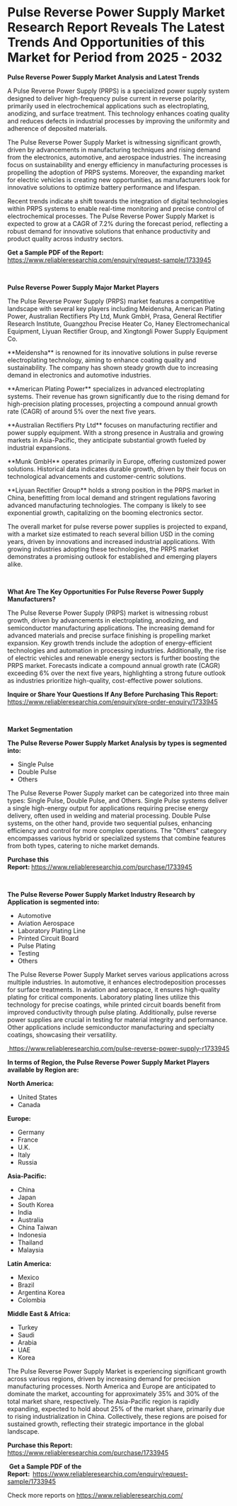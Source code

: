 <p><h1>Pulse Reverse Power Supply Market Research Report Reveals The Latest Trends And Opportunities of this Market for Period from 2025 - 2032</h1></p><p><strong>Pulse Reverse Power Supply Market Analysis and Latest Trends</strong></p>
<p><p>A Pulse Reverse Power Supply (PRPS) is a specialized power supply system designed to deliver high-frequency pulse current in reverse polarity, primarily used in electrochemical applications such as electroplating, anodizing, and surface treatment. This technology enhances coating quality and reduces defects in industrial processes by improving the uniformity and adherence of deposited materials.</p><p>The Pulse Reverse Power Supply Market is witnessing significant growth, driven by advancements in manufacturing techniques and rising demand from the electronics, automotive, and aerospace industries. The increasing focus on sustainability and energy efficiency in manufacturing processes is propelling the adoption of PRPS systems. Moreover, the expanding market for electric vehicles is creating new opportunities, as manufacturers look for innovative solutions to optimize battery performance and lifespan.</p><p>Recent trends indicate a shift towards the integration of digital technologies within PRPS systems to enable real-time monitoring and precise control of electrochemical processes. The Pulse Reverse Power Supply Market is expected to grow at a CAGR of 7.2% during the forecast period, reflecting a robust demand for innovative solutions that enhance productivity and product quality across industry sectors.</p></p>
<p><strong>Get a Sample PDF of the Report:&nbsp;</strong> <a href="https://www.reliableresearchiq.com/enquiry/request-sample/1733945?utm_campaign=1950&utm_medium=2&utm_source=Github&utm_content=ia&utm_term=13022025&utm_id=pulse-reverse-power-supply">https://www.reliableresearchiq.com/enquiry/request-sample/1733945</a></p>
<p>&nbsp;</p>
<p><strong>Pulse Reverse Power Supply Major Market Players</strong></p>
<p><p>The Pulse Reverse Power Supply (PRPS) market features a competitive landscape with several key players including Meidensha, American Plating Power, Australian Rectifiers Pty Ltd, Munk GmbH, Prasa, General Rectifier Research Institute, Guangzhou Precise Heater Co, Haney Electromechanical Equipment, Liyuan Rectifier Group, and Xingtongli Power Supply Equipment Co.</p><p>**Meidensha** is renowned for its innovative solutions in pulse reverse electroplating technology, aiming to enhance coating quality and sustainability. The company has shown steady growth due to increasing demand in electronics and automotive industries.</p><p>**American Plating Power** specializes in advanced electroplating systems. Their revenue has grown significantly due to the rising demand for high-precision plating processes, projecting a compound annual growth rate (CAGR) of around 5% over the next five years.</p><p>**Australian Rectifiers Pty Ltd** focuses on manufacturing rectifier and power supply equipment. With a strong presence in Australia and growing markets in Asia-Pacific, they anticipate substantial growth fueled by industrial expansions.</p><p>**Munk GmbH** operates primarily in Europe, offering customized power solutions. Historical data indicates durable growth, driven by their focus on technological advancements and customer-centric solutions.</p><p>**Liyuan Rectifier Group** holds a strong position in the PRPS market in China, benefitting from local demand and stringent regulations favoring advanced manufacturing technologies. The company is likely to see exponential growth, capitalizing on the booming electronics sector.</p><p>The overall market for pulse reverse power supplies is projected to expand, with a market size estimated to reach several billion USD in the coming years, driven by innovations and increased industrial applications. With growing industries adopting these technologies, the PRPS market demonstrates a promising outlook for established and emerging players alike.</p></p>
<p>&nbsp;</p>
<p><strong>What Are The Key Opportunities For Pulse Reverse Power Supply Manufacturers?</strong></p>
<p><p>The Pulse Reverse Power Supply (PRPS) market is witnessing robust growth, driven by advancements in electroplating, anodizing, and semiconductor manufacturing applications. The increasing demand for advanced materials and precise surface finishing is propelling market expansion. Key growth trends include the adoption of energy-efficient technologies and automation in processing industries. Additionally, the rise of electric vehicles and renewable energy sectors is further boosting the PRPS market. Forecasts indicate a compound annual growth rate (CAGR) exceeding 6% over the next five years, highlighting a strong future outlook as industries prioritize high-quality, cost-effective power solutions.</p></p>
<p><strong>Inquire or Share Your Questions If Any Before Purchasing This Report:</strong> <a href="https://www.reliableresearchiq.com/enquiry/pre-order-enquiry/1733945?utm_campaign=1950&utm_medium=2&utm_source=Github&utm_content=ia&utm_term=13022025&utm_id=pulse-reverse-power-supply">https://www.reliableresearchiq.com/enquiry/pre-order-enquiry/1733945</a></p>
<p>&nbsp;</p>
<p><strong>Market Segmentation</strong></p>
<p><strong>The Pulse Reverse Power Supply Market Analysis by types is segmented into:</strong></p>
<p><ul><li>Single Pulse</li><li>Double Pulse</li><li>Others</li></ul></p>
<p><p>The Pulse Reverse Power Supply market can be categorized into three main types: Single Pulse, Double Pulse, and Others. Single Pulse systems deliver a single high-energy output for applications requiring precise energy delivery, often used in welding and material processing. Double Pulse systems, on the other hand, provide two sequential pulses, enhancing efficiency and control for more complex operations. The "Others" category encompasses various hybrid or specialized systems that combine features from both types, catering to niche market demands.</p></p>
<p><strong>Purchase this Report:&nbsp;</strong><a href="https://www.reliableresearchiq.com/purchase/1733945?utm_campaign=1950&utm_medium=2&utm_source=Github&utm_content=ia&utm_term=13022025&utm_id=pulse-reverse-power-supply">https://www.reliableresearchiq.com/purchase/1733945</a></p>
<p>&nbsp;</p>
<p><strong>The Pulse Reverse Power Supply Market Industry Research by Application is segmented into:</strong></p>
<p><ul><li>Automotive</li><li>Aviation Aerospace</li><li>Laboratory Plating Line</li><li>Printed Circuit Board</li><li>Pulse Plating</li><li>Testing</li><li>Others</li></ul></p>
<p><p>The Pulse Reverse Power Supply Market serves various applications across multiple industries. In automotive, it enhances electrodeposition processes for surface treatments. In aviation and aerospace, it ensures high-quality plating for critical components. Laboratory plating lines utilize this technology for precise coatings, while printed circuit boards benefit from improved conductivity through pulse plating. Additionally, pulse reverse power supplies are crucial in testing for material integrity and performance. Other applications include semiconductor manufacturing and specialty coatings, showcasing their versatility.</p></p>
<p><a href="https://www.reliableresearchiq.com/pulse-reverse-power-supply-r1733945?utm_campaign=1950&utm_medium=2&utm_source=Github&utm_content=ia&utm_term=13022025&utm_id=pulse-reverse-power-supply">&nbsp;https://www.reliableresearchiq.com/pulse-reverse-power-supply-r1733945</a></p>
<p><strong>In terms of Region, the Pulse Reverse Power Supply Market Players available by Region are:</strong></p>
<p>
    <p> <strong> North America: </strong>
        <ul>
            <li>United States</li>
            <li>Canada</li>
        </ul>
        </p> 
    <p> <strong> Europe: </strong>
        <ul>
            <li>Germany</li>
            <li>France</li>
            <li>U.K.</li>
            <li>Italy</li>
            <li>Russia</li>
        </ul>
        </p> 
    <p> <strong> Asia-Pacific: </strong>
        <ul>
            <li>China</li>
            <li>Japan</li>
            <li>South Korea</li>
            <li>India</li>
            <li>Australia</li>
            <li>China Taiwan</li>
            <li>Indonesia</li>
            <li>Thailand</li>
            <li>Malaysia</li>
        </ul>
        </p> 
    <p> <strong> Latin America: </strong>
        <ul>
            <li>Mexico</li>
            <li>Brazil</li>
            <li>Argentina Korea</li>
            <li>Colombia</li>
        </ul>
        </p> 
    <p> <strong> Middle East & Africa: </strong>
        <ul>
            <li>Turkey</li>
            <li>Saudi</li>
            <li>Arabia</li>
            <li>UAE</li>
            <li>Korea</li>
        </ul>
    </p>
    </p>
<p><p>The Pulse Reverse Power Supply Market is experiencing significant growth across various regions, driven by increasing demand for precision manufacturing processes. North America and Europe are anticipated to dominate the market, accounting for approximately 35% and 30% of the total market share, respectively. The Asia-Pacific region is rapidly expanding, expected to hold about 25% of the market share, primarily due to rising industrialization in China. Collectively, these regions are poised for sustained growth, reflecting their strategic importance in the global landscape.</p></p>
<p><strong>Purchase this Report: </strong><a href="https://www.reliableresearchiq.com/purchase/1733945?utm_campaign=1950&utm_medium=2&utm_source=Github&utm_content=ia&utm_term=13022025&utm_id=pulse-reverse-power-supply">https://www.reliableresearchiq.com/purchase/1733945</a></p>
<p>&nbsp;<strong>Get a Sample PDF of the Report:&nbsp;&nbsp;</strong><a href="https://www.reliableresearchiq.com/enquiry/request-sample/1733945?utm_campaign=1950&utm_medium=2&utm_source=Github&utm_content=ia&utm_term=13022025&utm_id=pulse-reverse-power-supply">https://www.reliableresearchiq.com/enquiry/request-sample/1733945</a></p>
<p><strong></strong></p>
<p>Check more reports on <a href="https://www.reliableresearchiq.com/?utm_campaign=1950&utm_medium=2&utm_source=Github&utm_content=ia&utm_term=13022025&utm_id=pulse-reverse-power-supply">https://www.reliableresearchiq.com/</a></p>